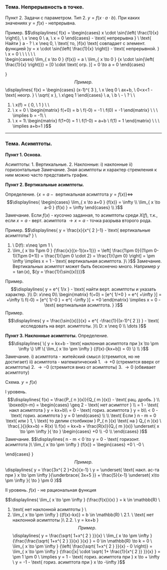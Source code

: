 ### Тема. Непрерывность в точке.
Пункт 2. Задачи с параметром.
Тип 2. ${y = f(x \cdot a \cdot b)}$. При каких значениях ${y = f(x)}$ - непрерывна.

Пример.
$$\displaylines{
f(x) = \begin{cases}
 x \cdot  \sin{\left( \frac{1}{x} \right)}, \  x \neq 0 \\
a, \  x = 0 
\end{cases} - \text{ непрерывна } \\
\text{ Найти } a - ? \\
x \neq 0, \ \text{ то,  }f(x) \text{ совпадает с элемент. функцией  }y = x \cdot \sin{\left( \frac{1}{x} \right)} - \text{ непрерывной. } \\ x  = 0 \ \ \ \ \ \ \
\begin{cases}
\lim_{ x \to 0 } {f(x)} = a \\ 
\lim_{ x \to 0 } {x \cdot \sin{\left( \frac{1}{x} \right)}} = [0 \cdot \text{ огр. }] = 0 \to a = 0
\end{cases} 

}$$
Пример.
$$\displaylines{
f(x) = \begin{cases}
(x-1)^{ 3 }, \  x \leq 0 \\
ax+b, \  0<x<1 - \text{ неогр. } \\
\sqrt{ x }, \  x\geq 1
\end{cases} \\
a, \  b \ - \  ? \\ \\
1) \  x(f) = \{ 0, \ 1 \} \\ \\
2) \ x = 0 \\
\begin{matrix}
f(+0) = b  \\
f(-0) = -1 \\
f(0) = -1
\end{matrix}  \ \ \ \implies b = -1\\ \\
3) \ x = 1\\
\begin{matrix}
f(1+0) = 1 \\
f(1-0) = a+b \\
f(1) = 1 
\end{matrix} \ \ \ \implies a+b=1
}$$
---
### Тема. Асимптоты.
**Пункт 1. Основа.**

Асимптоты: 1. Вертикальные. 2. Наклонные: i) наклонные ii) горизонтальные
Замечание. Зная асимптоты и характер стремления к ним можно часто представить график.

**Пункт 2. Вертикальные асимптоты.**

Определение. ${\{ x = a  - \text{ вертикальная асимптота  } y = f(x) \} \iff}$
$$\displaylines{
\begin{cases}
\lim_{ x \to a+0 } {f(x)} = \infty \\
\lim_{ x \to a-0 } {f(x) } = \infty
\end{cases} \\
}$$
Замечание. Если ${f(x)}$ - кусочно заданная, то асимптоты среди ${X(f)}$, т.к., если ${x = a}$ - верт. асимптота ${\to x = a}$ - точка разрыва второго рода.

Пример.
$$\displaylines{
y = \frac{x}{x^{ 2 }-1} - \text{ вертикальные асимптоты? } \\
1. \ D(f): x\neq \pm 1 \\
2. \lim_{ x \to 1\pm 0 } {\frac{x}{(x-1)(x+1)}} = \left[ \frac{1\pm 0}{(1\pm 0-1)(1\pm 0+1)} = \frac{1}{\pm 0 \cdot  2} = \frac{1}{\pm 0} \right] = \pm \infty \implies x = 1 - \text{ вертикальная асимптота. }\\
}$$
Замечание. Вертикальных асимптот может быть бесконечно много. Например ${y = \tan{(x)}}$, ${y = \frac{1}{\sin{(x)}}}$

Пример. $$\displaylines{
y = e^{ 1/x } - \text{ найти верт. асимптоты и указать характер. }\\
D: x\neq 0\\
\begin{matrix}
f(+0) = [e^{ 1/+0 } = e^{ +\infty }] = +\infty \\
f(-0) = [e^{ 1/-0 } = e^{ -\infty }] = +0 
\end{matrix} \implies x = 0 - \text{ вертикальная асимптота. }
}$$
Пример.
$$\displaylines{
y = \frac{\sin{(x)}}{x} + e^{ -\frac{1}{(x-1)^{ 2 }}  } - \text{ исследовать на верт. асимптоты. }\\
D: x \neq 0 \\
\dots 
}$$

**Пункт 3. Наклонные асимптоты.**
Определение.
$$\displaylines{
\{ y = kx+b - \text{ наклонная асимптота при }x \to  \pm \infty \} \iff  \{ \lim_{ x \to \pm \infty } {(f(x)-[kx+b]) = 0} \} \\
}$$
Замечание.
i) асимптота - житейский смысл (стремится, но не достигает)
ii) асимптота - математический 
	1. ${\to +0}$ (стремится вверх от асимптоты)
	2. ${\to -0}$ (стремится вниз от асимптоты)
	3. ${\to 0}$ (обвивает асимптоту)


Схема. ${y = f(x)}$

I уровень. 
$$\displaylines{
f(x) = \frac{P_{ n }(x)}{Q_{ m }(x)} - \text{ рац. дробь. } \\
\boxed{n-m} = \begin{cases}
\geq 2 - \text{ нет асимптот } \\
= 1 - \text{ накл асимптота } y = kx+b\\
= 0 - \text{ гориз. асимптота } y = b\\
< 0 - \text{ гориз. асимптота } y = 0
\end{cases}
\\ \\
\text{ Если } n - m  = 0 \text{ или } 1, \  \text{ то делим столбиком } P_{ n }(x) \text{ на } Q_{ n }(x) \ \frac{.}{}(kx+b) = R(x) \\
f(x) = kx+b + \frac{R(x)}{Q_{ m }(x)} \underset{ x \to \pm \infty }{ \to  } \begin{cases}
+0 \\
-0 \\
\end{cases} 
}$$
Замечание. 
$$\displaylines{
n - m < 0 \to y = 0 - \text{ горизонт. асимптота }\\
\lim_{ x \to \pm \infty } {f(x)} = \begin{cases}
+0 \\
-0 \\

\end{cases}
}$$
Пример.
$$\displaylines{
y = \frac{3x^{ 2 }+2x}{x-1} \\
y = \underset{ \text{ накл. ас-та при } x \to  \pm \infty }{\underbrace{ 3x+5 }} + \frac{5}{x-1} \underset{ x\to  \pm \infty }{ \to  } \pm 0 
}$$

II уровень.
${f(x)}$ - не рациональная функция

$$\displaylines{
\lim_{ x \to \pm \infty } {\frac{f(x)}{x} } = k \in \mathbb{R} \\
1. \text{ нет наклонной асимптоты } \\
2. \lim_{ x \to \pm \infty } {(f(x)-kx)} = b \in \mathbb{R} \\
2.1. \ \text{ нет наклонной асимптоты }\\
2.2. \ y = kx+b
}$$
Пример.
$$\displaylines{
y = \frac{\sqrt{ 1+x^{ 2 } }}{x} \\
\lim_{ x \to \pm \infty } {\frac{\frac{\sqrt{ 1+x^{ 2 } }}{x} }{x} } = 0 \in  \mathbb{R} \to  k = 0 \\
\lim_{ x \to \pm \infty } {\left( \frac{\sqrt{ 1+x^{ 2 } }}{x} - 0  \right)} = \lim_{ x \to \pm \infty } {\frac{|x| \cdot  \sqrt{ 1+ \frac{1}{x^{ 2 }} }}{x} } = \pm 1 \pm 0 \\
\implies y = 1 - \text{ гориз. асимптота при } x \to  + \infty \\
y = -1 - \text{ гориз. асимптота при  } x \to -\infty
}$$
